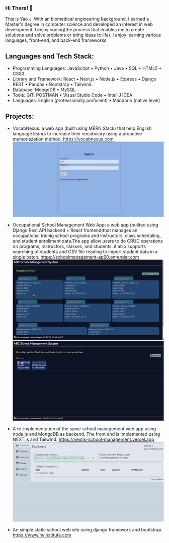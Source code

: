 ### Hi There! 👋

This is Yao J. With an biomedical engineering background, I earned a Master's degree in computer science and developed an interest in web development. I enjoy coding(the process that enables me to create solutions and solve problems or bring ideas to life). I enjoy learning various languages, front-end, and back-end frameworks. 

## Languages and Tech Stack: 
- Programming Languages: JavaScript • Python • Java • SQL • HTML5 • CSS3
- Library and Framework: React • Next.js • Node.js • Express • Django REST • Pandas • Bootstrap • Tailwind.
- Database: MongoDB • MySQL
- Tools: GIT, POSTMAN • Visual Studio Code • IntelliJ IDEA
- Languages: English (professionally proficient) • Mandarin (native level)

## Projects:
- VocabNexus: a web app (built using MERN Stack) that help English language leanrs to increase their vocabulary using a proactive memoriazation method. https://vocabnexus.com. 
![VocabNexus](https://raw.githubusercontent.com/kimmyoo/kimmyoo/main/assets/images/vocabnexusdemo.gif)

- Occupational School Management Web App: a web app (builted using Django Rest API backend + React frontend)that manages an occupational trainig school programs and instructors, class scheduling, and student enrollment data.The app allow users to do CRUD operations on programs, instructors, classes, and students. it also supports searching of students and CSV file reading to import student data in a single batch. https://schoolmanagement-ap90.onrender.com
![SchoolApp](https://raw.githubusercontent.com/kimmyoo/kimmyoo/main/assets/images/schoolmanagement1.gif)
![SchoolApp](https://raw.githubusercontent.com/kimmyoo/kimmyoo/main/assets/images/schoolmanagement2.gif)

- A re-implementation of the same school management web app using node.js and MongoDB as backend. The front end is implemented using NEXT.js and Tailwind. https://nextjs-school-management.vercel.app
![NewSchoolApp](https://raw.githubusercontent.com/kimmyoo/kimmyoo/main/assets/images/newManagementApp.gif)

- An simple static school web site using django framework and bootstrap. https://www.hyinstitute.com

